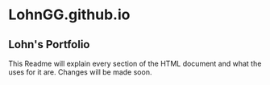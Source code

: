 # LohnGG.github.io

## Lohn's Portfolio

This Readme will explain every section of the HTML document and what the uses for it are. Changes will be made soon. 